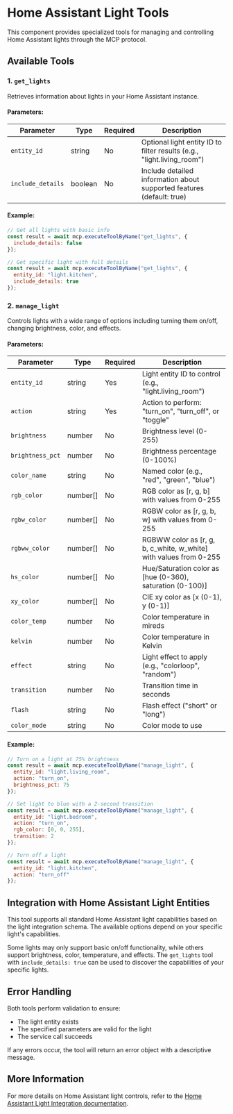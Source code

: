 # Home Assistant Light Tools

This component provides specialized tools for managing and controlling Home Assistant lights through the MCP protocol.

## Available Tools

### 1. `get_lights`

Retrieves information about lights in your Home Assistant instance.

#### Parameters:

| Parameter | Type | Required | Description |
|-----------|------|----------|-------------|
| `entity_id` | string | No | Optional light entity ID to filter results (e.g., "light.living_room") |
| `include_details` | boolean | No | Include detailed information about supported features (default: true) |

#### Example:

```javascript
// Get all lights with basic info
const result = await mcp.executeToolByName("get_lights", {
  include_details: false
});

// Get specific light with full details
const result = await mcp.executeToolByName("get_lights", {
  entity_id: "light.kitchen",
  include_details: true
});
```

### 2. `manage_light`

Controls lights with a wide range of options including turning them on/off, changing brightness, color, and effects.

#### Parameters:

| Parameter | Type | Required | Description |
|-----------|------|----------|-------------|
| `entity_id` | string | Yes | Light entity ID to control (e.g., "light.living_room") |
| `action` | string | Yes | Action to perform: "turn_on", "turn_off", or "toggle" |
| `brightness` | number | No | Brightness level (0-255) |
| `brightness_pct` | number | No | Brightness percentage (0-100%) |
| `color_name` | string | No | Named color (e.g., "red", "green", "blue") |
| `rgb_color` | number[] | No | RGB color as [r, g, b] with values from 0-255 |
| `rgbw_color` | number[] | No | RGBW color as [r, g, b, w] with values from 0-255 |
| `rgbww_color` | number[] | No | RGBWW color as [r, g, b, c_white, w_white] with values from 0-255 |
| `hs_color` | number[] | No | Hue/Saturation color as [hue (0-360), saturation (0-100)] |
| `xy_color` | number[] | No | CIE xy color as [x (0-1), y (0-1)] |
| `color_temp` | number | No | Color temperature in mireds |
| `kelvin` | number | No | Color temperature in Kelvin |
| `effect` | string | No | Light effect to apply (e.g., "colorloop", "random") |
| `transition` | number | No | Transition time in seconds |
| `flash` | string | No | Flash effect ("short" or "long") |
| `color_mode` | string | No | Color mode to use |

#### Example:

```javascript
// Turn on a light at 75% brightness
const result = await mcp.executeToolByName("manage_light", {
  entity_id: "light.living_room",
  action: "turn_on",
  brightness_pct: 75
});

// Set light to blue with a 2-second transition
const result = await mcp.executeToolByName("manage_light", {
  entity_id: "light.bedroom",
  action: "turn_on",
  rgb_color: [0, 0, 255],
  transition: 2
});

// Turn off a light
const result = await mcp.executeToolByName("manage_light", {
  entity_id: "light.kitchen",
  action: "turn_off"
});
```

## Integration with Home Assistant Light Entities

This tool supports all standard Home Assistant light capabilities based on the light integration schema. The available options depend on your specific light's capabilities.

Some lights may only support basic on/off functionality, while others support brightness, color, temperature, and effects. The `get_lights` tool with `include_details: true` can be used to discover the capabilities of your specific lights.

## Error Handling

Both tools perform validation to ensure:
- The light entity exists
- The specified parameters are valid for the light
- The service call succeeds

If any errors occur, the tool will return an error object with a descriptive message.

## More Information

For more details on Home Assistant light controls, refer to the [Home Assistant Light Integration documentation](https://www.home-assistant.io/integrations/light/).
